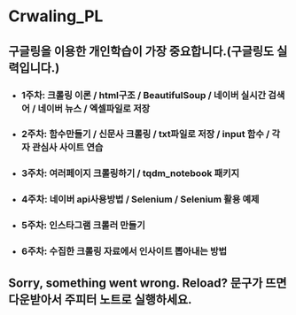 # Crwaling_PL
## 구글링을 이용한 개인학습이 가장 중요합니다.(구글링도 실력입니다.)  


- ### 1주차: 크롤링 이론 / html구조 / BeautifulSoup / 네이버 실시간 검색어 / 네이버 뉴스 / 엑셀파일로 저장
- ### 2주차: 함수만들기 / 신문사 크롤링 / txt파일로 저장 / input 함수 / 각자 관심사 사이트 연습
- ### 3주차: 여러페이지 크롤링하기  / tqdm_notebook 패키지
- ### 4주차: 네이버 api사용방법 / Selenium / Selenium 활용 예제
- ### 5주차: 인스타그램 크롤러 만들기
- ### 6주차: 수집한 크롤링 자료에서 인사이트 뽑아내는 방법
## Sorry, something went wrong. Reload? 문구가 뜨면 다운받아서 주피터 노트로 실행하세요.
